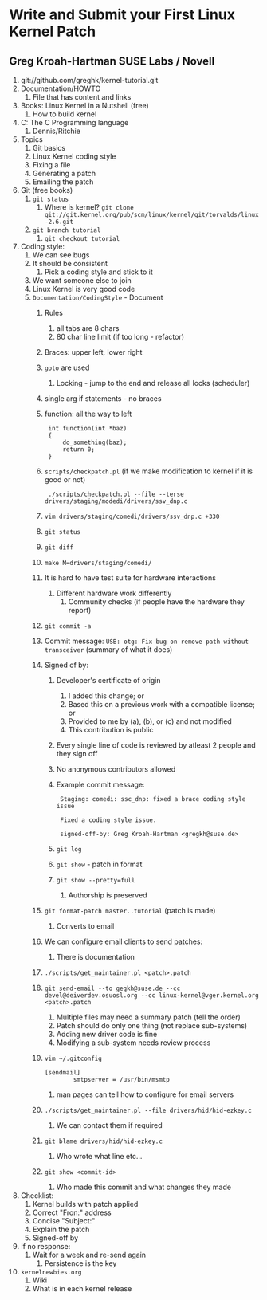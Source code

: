 # Write and Submit your First Linux Kernel Patch #
## Greg Kroah-Hartman SUSE Labs / Novell ##
1. git://github.com/greghk/kernel-tutorial.git
2. Documentation/HOWTO
	1. File that has content and links
3. Books: Linux Kernel in a Nutshell (free)
	1. How to build kernel
4. C: The C Programming language
	1. Dennis/Ritchie
5. Topics
	1. Git basics
	2. Linux Kernel coding style
	3. Fixing a file
	4. Generating a patch
	5. Emailing the patch
6. Git (free books)
	1. `git status`
		1. Where is kernel? `git clone git://git.kernel.org/pub/scm/linux/kernel/git/torvalds/linux-2.6.git`
	2. `git branch tutorial`
		1. `git checkout tutorial`
7. Coding style:
	1. We can see bugs
	2. It should be consistent
		1. Pick a coding style and stick to it
	3. We want someone else to join
	4. Linux Kernel is very good code
	5. `Documentation/CodingStyle` - Document
		1. Rules
			1. all tabs are 8 chars
			2. 80 char line limit (if too long - refactor)
		3. Braces: upper left, lower right
		4. `goto` are used
			1. Locking - jump to the end and release all locks (scheduler)
		5. single arg if statements - no braces
		6. function: all the way to left

				int function(int *baz)
				{
					do_something(baz);
					return 0;
				}
				
		7. `scripts/checkpatch.pl` (if we make modification to kernel if it is good or not)
		
				./scripts/checkpatch.pl --file --terse drivers/staging/modedi/drivers/ssv_dnp.c
				
		8. `vim drivers/staging/comedi/drivers/ssv_dnp.c +330`
		9. `git status`
		10. `git diff`
		11. `make M=drivers/staging/comedi/`
		12. It is hard to have test suite for hardware interactions
			1. Different hardware work differently
				1. Community checks (if people have the hardware they report)
		13. `git commit -a`
		14. Commit message: `USB: otg: Fix bug on remove path without transceiver` (summary of what it does)
		15. Signed of by:
			1. Developer's certificate of origin
				1. I added this change; or
				2. Based this on a previous work with a compatible license; or
				3. Provided to me by (a), (b), or (c) and not modified
				4. This contribution is public
			2. Every single line of code is reviewed by atleast 2 people and they sign off
			3. No anonymous contributors allowed
			4. Example commit message:

					Staging: comedi: ssc_dnp: fixed a brace coding style issue
					
					Fixed a coding style issue.
					
					signed-off-by: Greg Kroah-Hartman <gregkh@suse.de>
					
			5. `git log`
			6. `git show` - patch in format
			7. `git show --pretty=full`
				1. Authorship is preserved
		16. `git format-patch master..tutorial` (patch is made)
			1. Converts to email
		17. We can configure email clients to send patches:
			1. There is documentation
		18. `./scripts/get_maintainer.pl <patch>.patch`
		18. `git send-email --to gegkh@suse.de --cc devel@deiverdev.osuosl.org --cc linux-kernel@vger.kernel.org <patch>.patch `
			1. Multiple files may need a summary patch (tell the order)
			2. Patch should do only one thing (not replace sub-systems)
			3. Adding new driver code is fine
			4. Modifying a sub-system needs review process
		19. `vim ~/.gitconfig`

				[sendmail]
						smtpserver = /usr/bin/msmtp
						
			1. man pages can tell how to configure for email servers
		20. `./scripts/get_maintainer.pl --file drivers/hid/hid-ezkey.c`
			1. We can contact them if required
		21. `git blame drivers/hid/hid-ezkey.c`
			1. Who wrote what line etc...
		22. `git show <commit-id>`
			1. Who made this commit and what changes they made
8. Checklist:
	1. Kernel builds with patch applied
	2. Correct "Fron:" address
	3. Concise "Subject:"
	4. Explain the patch
	5. Signed-off by
9. If no response:
	1. Wait for a week and re-send again
		1. Persistence is the key
10. `kernelnewbies.org`	
	1. Wiki
	2. What is in each kernel release
